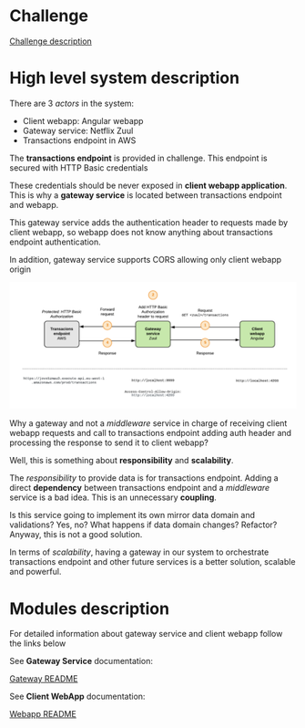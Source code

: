 # Challenge

[Challenge description](https://github.com/payvision-development/recruitment-challenges/tree/fullstack-engineer)

# High level system description

There are 3 _actors_ in the system:

* Client webapp: Angular webapp
* Gateway service: Netflix Zuul
* Transactions endpoint in AWS

The **transactions endpoint** is provided in challenge. This endpoint is secured with HTTP Basic credentials

These credentials should be never exposed in **client webapp application**. This is why a **gateway service** is located between transactions endpoint and webapp.

This gateway service adds the authentication header to requests made by client webapp, so webapp does not know anything about transactions endpoint authentication.

In addition, gateway service supports CORS allowing only client webapp origin

![alt text](./img/high-level-description.png "High level description")

Why a gateway and not a _middleware_ service in charge of receiving client webapp requests and call to transactions endpoint adding auth header and processing the response to send it to client webapp?

Well, this is something about **responsibility** and **scalability**.

The _responsibility_ to provide data is for transactions endpoint. Adding a direct **dependency** between transactions endpoint and a _middleware_ service is a bad idea. This is an unnecessary **coupling**. 

Is this service going to implement its own mirror data domain and validations? Yes, no? What happens if data domain changes? Refactor? Anyway, this is not a good solution.

In terms of _scalability_, having a gateway in our system to orchestrate transactions endpoint and other future services is a better solution, scalable and powerful.

# Modules description

For detailed information about gateway service and client webapp follow the links below

See **Gateway Service** documentation:

[Gateway README](./zuul-gateway)

See **Client WebApp** documentation:

[Webapp README](./webapp)
